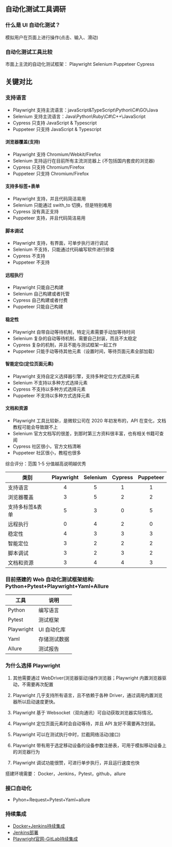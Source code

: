 ## 自动化测试工具调研

### 什么是 UI 自动化测试？

模拟用户在页面上进行操作(点击、输入、滑动)

### 自动化测试工具比较

市面上主流的自动化测试框架：
Playwright Selenium Puppeteer Cypress

## 关键对比

### 支持语言

- Playwright 支持主流语言：javaScript&TypeScript\Python\C#\GO\Java
- Selenium 支持主流语言：Java\Python\Ruby\C#\C++\JavaScript
- Cypress 只支持 JavaScript & Typescript
- Puppeteer 只支持 JavaScript & Typescript

<h4>浏览器覆盖(支持)</h4>

- Playwright 支持 Chromium/Webkit/Firefox
- Selenium 支持运行在目前所有主流浏览器上 (不包括国内套皮的浏览器)
- Cypress 只支持 Chromium/Firefox
- Puppeteer 只支持 Chromium/Firefox

<h4>支持多标签+表单</h4>

- Playwright 支持，并且代码简洁易用
- Selenium 只能通过 swith_to 切换，但是特别难用
- Cypress 没有真正支持
- Puppeteer 支持，并且代码简洁易用

<h4>脚本调试</h4>

- Playwright 支持，有界面，可单步执行进行调试
- Selenium 不支持，只能通过代码编写软件进行排查
- Cypress 不支持
- Puppeteer 不支持

<h4>远程执行</h4>

- Playwright 只能自己构建
- Selenium 自己构建或者托管
- Cypress 自己构建或者付费
- Puppeteer 只能自己构建

<h4>稳定性</h4>

- Playwright 自带自动等待机制，特定元素需要手动加等待时间
- Selenium 复杂的自动等待机制，需要自己封装，而且不太稳定
- Cypress 复杂的机制，并且不能与测试框架一起工作
- Puppeteer 只能手动等待其他元素（设置时间，等待页面元素全部加载）

<h4>智能定位(定位页面元素)</h4>

- Playwright 支持自定义选择器引擎，支持多种定位方式选择元素
- Selenium 不支持以多种方式选择元素
- Cypress 不支持以多种方式选择元素
- Puppeteer 不支持以多种方式选择元素

<h4>文档和资源</h4>

- Playwright 工具比较新，是微软公司在 2020 年初发布的，API 在变化，文档教程可能会导致跟不上
- Selenium 官方文档写的很差，到那时第三方资料很丰富，也有相关书籍可查阅
- Cypress 社区很小，官方文档清晰
- Puppeteer 社区很小，教程也很多

综合评分：范围 1-5 分值越高说明越优秀

| 类别       | Playwright | Selenium | Cypress | Puppeteer |
|----------|:----------:|:--------:|:-------:|:---------:|
| 支持语言     |     4      |    5     |    1    |     1     |
| 浏览器覆盖    |     3      |    5     |    2    |     2     |
| 支持多标签&表单 |     5      |    3     |    0    |     5     |
| 远程执行     |     0      |    4     |    2    |     0     |
| 稳定性      |     4      |    3     |    3    |     3     |
| 智能定位     |     3      |    2     |    2    |     2     |
| 脚本调试     |     3      |    2     |    3    |     2     |
| 文档和资源    |     3      |    4     |    4    |     3     |

### 目前搭建的 Web 自动化测试框架结构: Python+Pytest+Playwright+Yaml+Allure

| 工具         | 说明      |
|------------|---------|
| Python     | 编写语言    |
| Pytest     | 测试框架    |
| Playwright | UI 自动化库 |
| Yaml       | 存储测试数据  |
| Allure     | 测试报告    |

### 为什么选择 Playwright

1. 其他需要通过 WebDriver(浏览器驱动)操作浏览器；Playwright 内置浏览器驱动，不需要再次配置

2. Playwright 几乎支持所有语言，且不依赖于各种 Driver，通过调用内置浏览器所以启动速度更快。
3. Playwright 基于 Websocket（双向通讯）可自动获取浏览器实际情况。
4. Playwright 定位页面元素时会自动等待，并且 API 友好不需要再次封装。
5. Playwright 可以在测试执行中时，拦截网络活动(接口)
6. Playwright 带有用于选定移动设备的设备参数注册表，可用于模拟移动设备上的浏览器行为
7. Playwright 调试功能很赞，可进行单步执行，并且运行速度也快

搭建环境需要：
Docker，Jenkins，Pytest，github，allure

### 接口自动化

- Pyhon+Request+Pytest+Yaml+allure

### 持续集成

- [Docker+Jenkins持续集成](https://zhuanlan.zhihu.com/p/615302968 "Docker+Jenkins持续集成")
- [Jenkins部署](https://blog.csdn.net/Faith_Lzt/article/details/126897268?utm_medium=distribute.pc_relevant.none-task-blog-2~default~baidujs_baidulandingword~default-1-126897268-blog-124362259.235^v38^pc_relevant_sort_base2&spm=1001.2101.3001.4242.2&utm_relevant_index=2 "Jenkins部署")
- [Playwright官网-GitLab持续集成](https://playwright.dev/python/docs/docker "Playwright官网-GitLab持续集成")